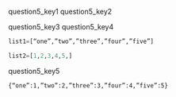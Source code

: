 question5_key1
question5_key2


question5_key3
question5_key4
```python
list1=[“one”,”two”,”three”,”four”,”five”]

list2=[1,2,3,4,5,] 
 ```

question5_key5
```
{“one”:1,”two”:2,”three”:3,”four”:4,”five”:5}
```
